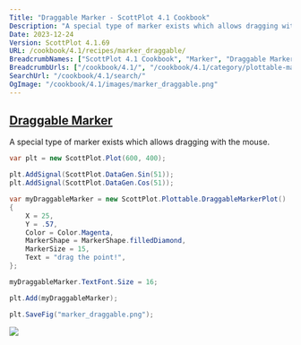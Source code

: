 ```yaml
---
Title: "Draggable Marker - ScottPlot 4.1 Cookbook"
Description: "A special type of marker exists which allows dragging with the mouse."
Date: 2023-12-24
Version: ScottPlot 4.1.69
URL: /cookbook/4.1/recipes/marker_draggable/
BreadcrumbNames: ["ScottPlot 4.1 Cookbook", "Marker", "Draggable Marker"]
BreadcrumbUrls: ["/cookbook/4.1/", "/cookbook/4.1/category/plottable-marker", "/cookbook/4.1/recipes/marker_draggable/"]
SearchUrl: "/cookbook/4.1/search/"
OgImage: "/cookbook/4.1/images/marker_draggable.png"
---
```


<h2><a id='draggable-marker' href='/cookbook/4.1/recipes/marker_draggable/'>Draggable Marker</a></h2>

A special type of marker exists which allows dragging with the mouse.

```cs
var plt = new ScottPlot.Plot(600, 400);

plt.AddSignal(ScottPlot.DataGen.Sin(51));
plt.AddSignal(ScottPlot.DataGen.Cos(51));

var myDraggableMarker = new ScottPlot.Plottable.DraggableMarkerPlot()
{
    X = 25,
    Y = .57,
    Color = Color.Magenta,
    MarkerShape = MarkerShape.filledDiamond,
    MarkerSize = 15,
    Text = "drag the point!",
};

myDraggableMarker.TextFont.Size = 16;

plt.Add(myDraggableMarker);

plt.SaveFig("marker_draggable.png");
```

<img src='../../images/marker_draggable.png' class='d-block mx-auto my-5' />


